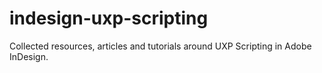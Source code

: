 # indesign-uxp-scripting
Collected resources, articles and tutorials around UXP Scripting in Adobe InDesign.
